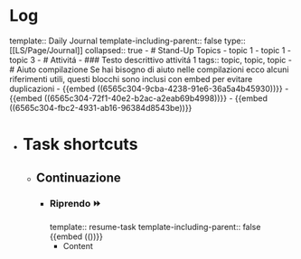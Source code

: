 # Log
template:: Daily Journal
template-including-parent:: false
type:: [[LS/Page/Journal]]
collapsed:: true
	- # Stand-Up Topics
		- topic 1
		- topic 1
		- topic 3
	- # Attivitá
		- ### Testo descrittivo attivitá 1
		  tags:: topic, topic, topic
	- # Aiuto compilazione
	  Se hai bisogno di aiuto nelle compilazioni ecco alcuni riferimenti utili, questi blocchi sono inclusi con embed per evitare duplicazioni
		- {{embed ((6565c304-9cba-4238-91e6-36a5a4b45930))}}
		- {{embed ((6565c304-72f1-40e2-b2ac-a2eab69b4998))}}
		- {{embed ((6565c304-fbc2-4931-ab16-96384d8543be))}}
- # Task shortcuts
	- ## Continuazione
		- ### Riprendo ⏩️
		  template:: resume-task
		  template-including-parent:: false
		  {{embed (())}}
			- Content